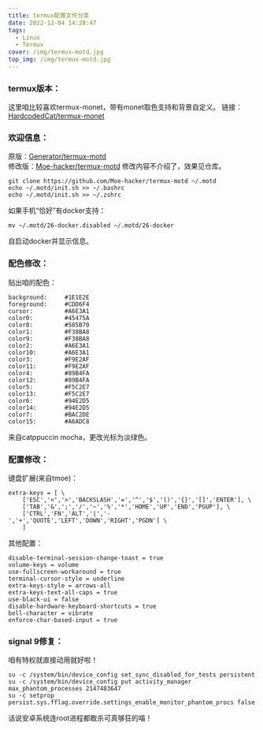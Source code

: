 ```yaml
---
title: termux配置文件分享
date: 2022-12-04 14:28:47
tags:
  - Linux
  - Termux
cover: /img/termux-motd.jpg
top_img: /img/termux-motd.jpg
---
```

### termux版本：
这里咱比较喜欢termux-monet，带有monet取色支持和背景自定义。
链接：[HardcodedCat/termux-monet](https://github.com/HardcodedCat/termux-monet)
### 欢迎信息：
原版：[Generator/termux-motd](https://github.com/Generator/termux-motd)           
修改版：[Moe-hacker/termux-motd](https://github.com/Moe-hacker/termux-motd)
修改内容不介绍了，效果见仓库。
```
git clone https://github.com/Moe-hacker/termux-motd ~/.motd
echo ~/.motd/init.sh >> ~/.bashrc
echo ~/.motd/init.sh >> ~/.zshrc
```
如果手机“恰好”有docker支持：
```
mv ~/.motd/26-docker.disabled ~/.motd/26-docker
```
自启动docker并显示信息。
### 配色修改：
贴出咱的配色：
```
background:     #1E1E2E
foreground:     #CDD6F4
cursor:         #A6E3A1
color0:         #45475A
color8:         #585B70
color1:         #F38BA8
color9:         #F38BA8
color2:         #A6E3A1
color10:        #A6E3A1
color3:         #F9E2AF
color11:        #F9E2AF
color4:         #89B4FA
color12:        #89B4FA
color5:         #F5C2E7
color13:        #F5C2E7
color6:         #94E2D5
color14:        #94E2D5
color7:         #BAC2DE
color15:        #A6ADC8
```
来自catppuccin mocha，更改光标为淡绿色。
### 配置修改：
键盘扩展(来自tmoe)：
```
extra-keys = [ \
    ['ESC','<','>','BACKSLASH','=','^','$','()','{}','[]','ENTER'], \
    ['TAB','&',';','/','~','%','*','HOME','UP','END','PGUP'], \
    ['CTRL','FN','ALT','|','-','+','QUOTE','LEFT','DOWN','RIGHT','PGDN'] \
    ]
```
其他配置：
```
disable-terminal-session-change-toast = true
volume-keys = volume
use-fullscreen-workaround = true
terminal-cursor-style = underline
extra-keys-style = arrows-all
extra-keys-text-all-caps = true
use-black-ui = false
disable-hardware-keyboard-shortcuts = true
bell-character = vibrate
enforce-char-based-input = true
```
### signal 9修复：
咱有特权就直接动用就好啦！
```
su -c /system/bin/device_config set_sync_disabled_for_tests persistent
su -c /system/bin/device_config put activity_manager max_phantom_processes 2147483647
su -c setprop persist.sys.fflag.override.settings_enable_monitor_phantom_procs false
```
话说安卓系统连root进程都敢杀可真够狂的喵！